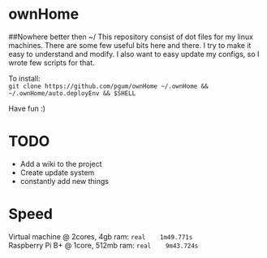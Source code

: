 # ownHome
##Nowhere better then ~/
This repository consist of dot files for my linux machines. There are some few useful bits here and there.
I try to make it easy to understand and modify. I also want to easy update my configs, so I wrote few scripts for that.

  
To install:  
`git clone https://github.com/pgum/ownHome ~/.ownHome && ~/.ownHome/auto.deployEnv && $SHELL`  
  
  
Have fun :)

# TODO
* Add a wiki to the project
* Create update system
* constantly add new things

# Speed
Virtual machine @ 2cores, 4gb ram: `real    1m49.771s`  
Raspberry Pi B+ @ 1core, 512mb ram: `real    9m43.724s` 
